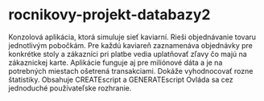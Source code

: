 # rocnikovy-projekt-databazy2

Konzolová aplikácia, ktorá simuluje sieť kaviarní. Rieši objednávanie tovaru jednotlivým pobočkám. Pre každú kaviareň zaznamenáva objednávky pre konkrétke stoly a zákazníci pri platbe vedia uplatňovať zľavy čo majú na zákaznickej karte. 
Aplikácie funguje aj pre miliónové dáta a je na potrebných miestach ošetrená transakciami.
Dokáže vyhodnocovať rozne štatistiky.
Obsahuje CREATEscript a GENERATEscript
Ovláda sa cez jednoduché používateľske rozhranie.
